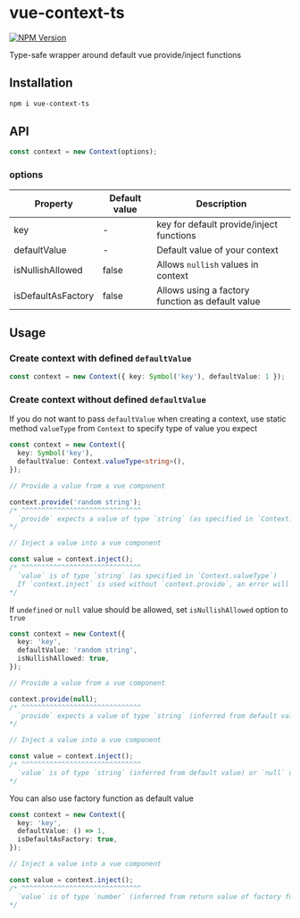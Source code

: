 # vue-context-ts

[![NPM Version](https://img.shields.io/npm/v/vue-context-ts?label=vue-context-ts)](https://www.npmjs.com/package/vue-context-ts)

Type-safe wrapper around default vue provide/inject functions

## Installation

```sh
npm i vue-context-ts
```

## API

```typescript
const context = new Context(options);
```

### options

| Property           | Default value | Description                                      |
| ------------------ | ------------- | ------------------------------------------------ |
| key                | -             | key for default provide/inject functions         |
| defaultValue       | -             | Default value of your context                    |
| isNullishAllowed   | false         | Allows `nullish` values in context               |
| isDefaultAsFactory | false         | Allows using a factory function as default value |

## Usage

### Create context with defined `defaultValue`

```typescript
const context = new Context({ key: Symbol('key'), defaultValue: 1 });
```

### Create context without defined `defaultValue`

If you do not want to pass `defaultValue` when creating a context, use static method `valueType` from `Context` to specify type of value you expect

```typescript
const context = new Context({
  key: Symbol('key'),
  defaultValue: Context.valueType<string>(),
});

// Provide a value from a vue component

context.provide('random string');
/* ^^^^^^^^^^^^^^^^^^^^^^^^^^^^^^
  `provide` expects a value of type `string` (as specified in `Context.valueType`)
*/

// Inject a value into a vue component

const value = context.inject();
/* ^^^^^^^^^^^^^^^^^^^^^^^^^^^^^^
  `value` is of type `string` (as specified in `Context.valueType`)
  If `context.inject` is used without `context.provide`, an error will be thrown
*/
```

If `undefined` or `null` value should be allowed, set `isNullishAllowed` option to `true`

```typescript
const context = new Context({
  key: 'key',
  defaultValue: 'random string',
  isNullishAllowed: true,
});

// Provide a value from a vue component

context.provide(null);
/* ^^^^^^^^^^^^^^^^^^^^^^^^^^^^^^
  `provide` expects a value of type `string` (inferred from default value) or `null` or `undefined` (because `isNullishAllowed` is `true`)
*/

// Inject a value into a vue component

const value = context.inject();
/* ^^^^^^^^^^^^^^^^^^^^^^^^^^^^^^
  `value` is of type `string` (inferred from default value) or `null` or `undefined` (because `isNullishAllowed` is `true`)
*/
```

You can also use factory function as default value

```typescript
const context = new Context({
  key: 'key',
  defaultValue: () => 1,
  isDefaultAsFactory: true,
});

// Inject a value into a vue component

const value = context.inject();
/* ^^^^^^^^^^^^^^^^^^^^^^^^^^^^^^
  `value` is of type `number` (inferred from return value of factory function)
*/
```
